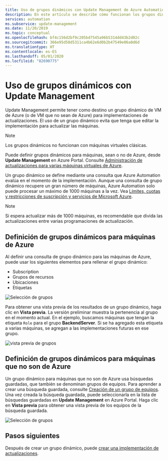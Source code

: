 ```yaml
---
title: Uso de grupos dinámicos con Update Management de Azure Automation
description: En este artículo se describe cómo funcionan los grupos dinámicos con Update Management de Azure Automation.
services: automation
ms.subservice: update-management
ms.date: 11/20/2019
ms.topic: conceptual
ms.openlocfilehash: bf4c156d2bf9c205bd7545a96b5314dd43b2d02c
ms.sourcegitcommit: 366e95d58d5311ca4b62e6d0b2b47549e06a0d6d
ms.translationtype: HT
ms.contentlocale: es-ES
ms.lasthandoff: 05/01/2020
ms.locfileid: "82690775"
---
```

# <a name="use-dynamic-groups-with-update-management"></a>Uso de grupos dinámicos con Update Management

Update Management permite tener como destino un grupo dinámico de VM de Azure (o de VM que no sean de Azure) para implementaciones de actualizaciones. El uso de un grupo dinámico evita que tenga que editar la implementación para actualizar las máquinas.

> [!NOTE]
> Los grupos dinámicos no funcionan con máquinas virtuales clásicas.

Puede definir grupos dinámicos para máquinas, sean o no de Azure, desde **Update Management** en Azure Portal. Consulte [Administración de actualizaciones para varias máquinas virtuales de Azure](manage-update-multi.md).

Un grupo dinámico se define mediante una consulta que Azure Automation evalúa en el momento de la implementación. Aunque una consulta de grupo dinámico recupere un gran número de máquinas, Azure Automation solo puede procesar un máximo de 1000 máquinas a la vez. Vea [Límites, cuotas y restricciones de suscripción y servicios de Microsoft Azure](https://docs.microsoft.com/azure/azure-resource-manager/management/azure-subscription-service-limits#update-management). 

> [!NOTE]
> Si espera actualizar más de 1000 máquinas, es recomendable que divida las actualizaciones entre varias programaciones de actualización. 

## <a name="define-dynamic-groups-for-azure-machines"></a>Definición de grupos dinámicos para máquinas de Azure

Al definir una consulta de grupo dinámico para las máquinas de Azure, puede usar los siguientes elementos para rellenar el grupo dinámico:

* Subscription
* Grupos de recursos
* Ubicaciones
* Etiquetas

![Selección de grupos](./media/automation-update-management/select-groups.png)

Para obtener una vista previa de los resultados de un grupo dinámico, haga clic en **Vista previa**. La versión preliminar muestra la pertenencia al grupo en el momento actual. En el ejemplo, buscamos máquinas que tengan la etiqueta `Role` para el grupo **BackendServer**. Si se ha agregado esta etiqueta a varias máquinas, se agregan a las implementaciones futuras en ese grupo.

![vista previa de grupos](./media/automation-update-management/preview-groups.png)

## <a name="define-dynamic-groups-for-non-azure-machines"></a>Definición de grupos dinámicos para máquinas que no son de Azure

Un grupo dinámico para máquinas que no son de Azure usa búsquedas guardadas, que también se denominan grupos de equipos. Para aprender a crear una búsqueda guardada, consulte [Creación de un grupo de equipos](../azure-monitor/platform/computer-groups.md#creating-a-computer-group). Una vez creada la búsqueda guardada, puede seleccionarla en la lista de búsquedas guardadas en **Update Management** en Azure Portal. Haga clic en **Vista previa** para obtener una vista previa de los equipos de la búsqueda guardada.

![Selección de grupos](./media/automation-update-management/select-groups-2.png)

## <a name="next-steps"></a>Pasos siguientes

Después de crear un grupo dinámico, puede [crear una implementación de actualizaciones](automation-tutorial-update-management.md).

